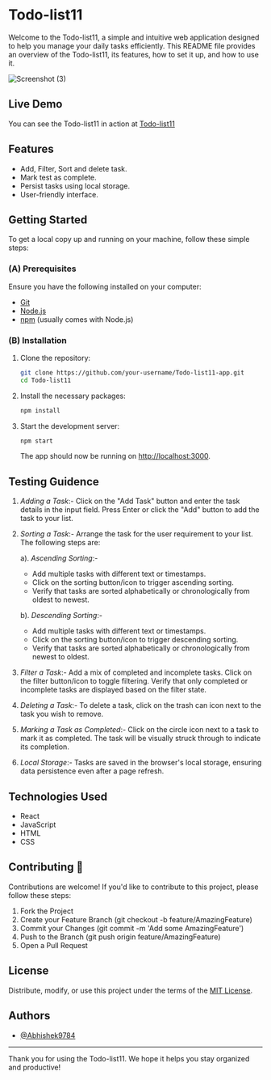 # Todo-list11

Welcome to the  Todo-list11, a simple and intuitive web application designed to help you manage your daily tasks efficiently. This README file provides an overview of the  Todo-list11, its features, how to set it up, and how to use it.


![Screenshot (3)](https://github.com/Abhishek9784/Todo-list11/assets/172130269/ae049abd-c124-4b18-bf81-f95801a752af)


## Live Demo

You can see the Todo-list11 in action at [Todo-list11](https://todo-list97.netlify.app/)

## Features

- Add, Filter, Sort and delete task.
- Mark test as complete.
- Persist tasks using local storage.
- User-friendly interface.

## Getting Started

To get a local copy up and running on your machine, follow these simple steps:

### (A) Prerequisites

Ensure you have the following installed on your computer:

- [Git](https://git-scm.com/)
- [Node.js](https://nodejs.org/en/download/)
- [npm](https://www.npmjs.com/get-npm) (usually comes with Node.js)

### (B) Installation

1. Clone the repository:

   ~~~bash
   git clone https://github.com/your-username/Todo-list11-app.git
   cd Todo-list11
   ~~~

3. Install the necessary packages:

   ~~~bash
   npm install
   ~~~

4. Start the development server:

   ~~~bash
   npm start
   ~~~

   The app should now be running on [http://localhost:3000](http://localhost:3000).

## Testing Guidence

1. *Adding a Task*:- Click on the "Add Task" button and enter the task details in the input field. Press Enter or click the "Add" button to add the task to your list.

2. *Sorting a Task*:- Arrange the task for the user requirement to your list. The following steps are:

   a). *Ascending Sorting*:-
   - Add multiple tasks with different text or timestamps.
   - Click on the sorting button/icon to trigger ascending sorting.
   - Verify that tasks are sorted alphabetically or chronologically from oldest to newest.

   b). *Descending Sorting*:-
   - Add multiple tasks with different text or timestamps.
   - Click on the sorting button/icon to trigger descending sorting.
   - Verify that tasks are sorted alphabetically or chronologically from newest to oldest.

4. *Filter a Task*:- Add a mix of completed and incomplete tasks. Click on the filter button/icon to toggle filtering. Verify that only completed or incomplete tasks are displayed based on the filter state.

5. *Deleting a Task*:- To delete a task, click on the trash can icon next to the task you wish to remove.

6. *Marking a Task as Completed*:- Click on the circle icon next to a task to mark it as completed. The task will be visually struck through to indicate its completion.

7. *Local Storage*:- Tasks are saved in the browser's local storage, ensuring data persistence even after a page refresh.

## Technologies Used
- React
- JavaScript
- HTML
- CSS

## Contributing 🤝

Contributions are welcome! If you'd like to contribute to this project, please follow these steps:

1. Fork the Project
2. Create your Feature Branch (git checkout -b feature/AmazingFeature)
3. Commit your Changes (git commit -m 'Add some AmazingFeature')
4. Push to the Branch (git push origin feature/AmazingFeature)
5. Open a Pull Request

## License

Distribute, modify, or use this project under the terms of the [MIT License](LICENSE).

## Authors

- [@Abhishek9784](https://www.github.com/Abhishek9784)

---

Thank you for using the Todo-list11. We hope it helps you stay organized and productive!
